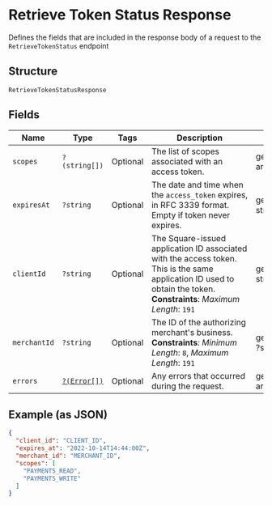 
# Retrieve Token Status Response

Defines the fields that are included in the response body of
a request to the `RetrieveTokenStatus` endpoint

## Structure

`RetrieveTokenStatusResponse`

## Fields

| Name | Type | Tags | Description | Getter | Setter |
|  --- | --- | --- | --- | --- | --- |
| `scopes` | `?(string[])` | Optional | The list of scopes associated with an access token. | getScopes(): ?array | setScopes(?array scopes): void |
| `expiresAt` | `?string` | Optional | The date and time when the `access_token` expires, in RFC 3339 format. Empty if token never expires. | getExpiresAt(): ?string | setExpiresAt(?string expiresAt): void |
| `clientId` | `?string` | Optional | The Square-issued application ID associated with the access token. This is the same application ID used to obtain the token.<br>**Constraints**: *Maximum Length*: `191` | getClientId(): ?string | setClientId(?string clientId): void |
| `merchantId` | `?string` | Optional | The ID of the authorizing merchant's business.<br>**Constraints**: *Minimum Length*: `8`, *Maximum Length*: `191` | getMerchantId(): ?string | setMerchantId(?string merchantId): void |
| `errors` | [`?(Error[])`](../../doc/models/error.md) | Optional | Any errors that occurred during the request. | getErrors(): ?array | setErrors(?array errors): void |

## Example (as JSON)

```json
{
  "client_id": "CLIENT_ID",
  "expires_at": "2022-10-14T14:44:00Z",
  "merchant_id": "MERCHANT_ID",
  "scopes": [
    "PAYMENTS_READ",
    "PAYMENTS_WRITE"
  ]
}
```

